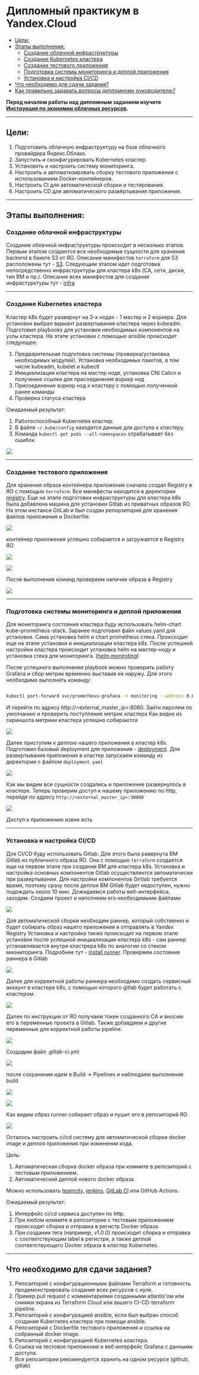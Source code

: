 # Дипломный практикум в Yandex.Cloud
  * [Цели:](#цели)
  * [Этапы выполнения:](#этапы-выполнения)
     * [Создание облачной инфраструктуры](#создание-облачной-инфраструктуры)
     * [Создание Kubernetes кластера](#создание-kubernetes-кластера)
     * [Создание тестового приложения](#создание-тестового-приложения)
     * [Подготовка cистемы мониторинга и деплой приложения](#подготовка-cистемы-мониторинга-и-деплой-приложения)
     * [Установка и настройка CI/CD](#установка-и-настройка-cicd)
  * [Что необходимо для сдачи задания?](#что-необходимо-для-сдачи-задания)
  * [Как правильно задавать вопросы дипломному руководителю?](#как-правильно-задавать-вопросы-дипломному-руководителю)

**Перед началом работы над дипломным заданием изучите [Инструкция по экономии облачных ресурсов](https://github.com/netology-code/devops-materials/blob/master/cloudwork.MD).**

---
## Цели:

1. Подготовить облачную инфраструктуру на базе облачного провайдера Яндекс.Облако.
2. Запустить и сконфигурировать Kubernetes кластер.
3. Установить и настроить систему мониторинга.
4. Настроить и автоматизировать сборку тестового приложения с использованием Docker-контейнеров.
5. Настроить CI для автоматической сборки и тестирования.
6. Настроить CD для автоматического развёртывания приложения.

---
## Этапы выполнения:


### Создание облачной инфраструктуры

   Создание облачной инфраструктуры происходит в несколько этапов. Первым этапом создаются все необходимые сущности для хранения  backend в бакете S3 от ЯО. Описание манифестов ```terraform``` для S3 расположены тут - [S3](./terraform/S3/). Следующим этапом идет подготовка непосредственно инфраструктуры для кластера k8s (СА, сети, диски, тип ВМ и пр.). Описание всех  манифестов для создания инфрастурктуры  тут - [infra](./terraform/infra/)
    
---
### Создание Kubernetes кластера

   Кластер k8s будет развернут на 3-х нодах - 1 мастер и 2 воркера. Для установки выбрал вариант развертывания кластера через  kubeadm. Подготовил playbooks
для установки необходимых  компонентов на узлы кластера. На этапе установки  с помощью  ansible происходит следующее:
   
   1. Предварительная подготовка  системы (проверка/установка  необходимых модулей). Установка необходимых пакетов,  в том числе kubeadm, kubelet и kubectl
   2. Инициализация кластера  на мастер ноде, установка CNI Calico и получение ссылки для присоединения воркер нод
   3. Присоединение воркер нод  к кластеру  с помощью  полученной ранее команды
   4. Проверка статуса кластера

  
Ожидаемый результат:

1. Работоспособный Kubernetes кластер.
2. В файле `~/.kube/config` находятся данные для доступа к кластеру.
3. Команда `kubectl get pods --all-namespaces` отрабатывает без ошибок.

![](./img/ready_cluster.png)

---
### Создание тестового приложения

Для хранения образа  контейнера  приложения сначала создал Registry в ЯО c помощью ```terraform```. Все манифесты находятся в директории [registry](./terraform/registry/). Еще на этапе подготовки инфраструктуры для кластера k8s была добавлена  машина для установки Gitlab из  приватных  образов ЯО. На этом инстансе GitLab
и был создан  репорзиторий для хранения файлов приложения и Dockerfile.

![](./img/repo_with_app.png)

контейнер  приложения успешно собирается  и загружается в  Registry ЯО

![](./img/docker_build.png)

![](./img/docker_push.png)

После выполнения команд  проверяем наличие образа  в Registry

![](./img/ya_registry.png)

---
### Подготовка cистемы мониторинга и деплой приложения

Для мониторинга состояния кластера буду использовать helm-chart kube-prometheus-stack. Заранее подготовил файл values.yaml для установки.
Сама установка helm и  chart prometheus стека. Происходит еще на этапе установки и инициализации кластера k8s. После успешной настройки кластера происходит
установка helm  на мастер-ноду и установка стека для мониторинга. ([helm](./ansible-playbook/helm_install.yaml),[moniroting](./ansible-playbook/monitoring/))

После успешного выполнения playbook можно проверить работу  Grafana  и сбор метрик временно выставив ее наружу. Для этого  необходимо выполнить команду:

```bash

kubectl port-forward svc/prometheus-grafana -n monitoring --address 0.0.0.0 8080:80
```

И перейти по адресу http://<external_master_ip>:8080. Зайти паролем по умолчанию  и проверить поступление метрик кластера
Как видно из скриншота метрики кластера успешно собираются

![](./img/grafana.png)

Далее приступим к деплою нашего приложения в кластер k8s. Подготовил базовый deployment для приложения - [deployment](./k8s/deployment.yaml). 
Для развертывания приложения в кластер запускаем команду из директории c файлом ```deployment.yaml```

![](./img/apply_deployment.png)

Как мы видим все сущности создались и приложение развернулось в кластере. Теперь проверим доступ к нашему приложению  по http, 
перейдя по адресу ```http://<external_master_ip>:30080``` 

![](./img/app_http.png)

Доступ к приложению  извне есть


---
### Установка и настройка CI/CD

Для CI/CD буду использовать Gitlab. Для этого была равернута ВМ  Gitlab  из  публичного образа ЯО. Она  с помощью ```terraform``` создается еще на первом этапе при  создании ВМ для кластера k8s. Установка и настройка основных  компонентов Gitlab осуществлянтся автоматически  при развертывании.  Для настройки компонентов Girtlab требуется время, поэтому сразу после деплоя ВМ  Gitlab будет недоступен,  нужно подождать  около 10 мин. Дожидаемся работы веб-интерфейса, заходим. Создаем проект и наполняем его  необходимыми файлами

![](./img/gitlab_main.png)

Для автоматической сборки необходим  раннер,  который собственно  и  будет собирать образ  нашего  приложения и отправлять в Yandex Registry
Установка и настройка также происходит на первом этапе установки после успешной инициализации кластера k8s - сам раннер  устанавливается внутри  кластрера k8s по аналогии со стеком миониторинга. Подробнее тут - [install runner](./ansible-playbook/gitlab/). Проверяем состояние раннера  в Gitlab

![](./img/runner_register.png)


Далее для корректной работы раннера  необходимо создать сервисный аккаунт в кластере k8s, с помощью которого gitlab  будет работать с кластером.

![](./img/create_sa.png)

Далее  по инструкции  от ЯО  получаем токен  созданного  СА  и вносим его  в переменные  проекта  в Gitlab. Также добавдяем  и другие переменные
для корректной работы pipeline.

![](./img/ci_variables.png)


Создадим файл .gitlab-ci.yml 

![](./img/build_stage.png)

после сохранения  идем в Build -> Pipelines и наблюдаем  выполнение build

![](./img/gitlab_pipelines.png)

![](./img/build_stage.png)

Как видим образ runner собирает образ и пушит его  в репозиторий ЯО

![](./img/registry_image.png)


Осталось настроить ci/cd систему для автоматической сборки docker image и деплоя приложения при изменении кода.

Цель:

1. Автоматическая сборка docker образа при коммите в репозиторий с тестовым приложением.
2. Автоматический деплой нового docker образа.

Можно использовать [teamcity](https://www.jetbrains.com/ru-ru/teamcity/), [jenkins](https://www.jenkins.io/), [GitLab CI](https://about.gitlab.com/stages-devops-lifecycle/continuous-integration/) или GitHub Actions.

Ожидаемый результат:

1. Интерфейс ci/cd сервиса доступен по http.
2. При любом коммите в репозиторие с тестовым приложением происходит сборка и отправка в регистр Docker образа.
3. При создании тега (например, v1.0.0) происходит сборка и отправка с соответствующим label в регистри, а также деплой соответствующего Docker образа в кластер Kubernetes.

---
## Что необходимо для сдачи задания?

1. Репозиторий с конфигурационными файлами Terraform и готовность продемонстрировать создание всех ресурсов с нуля.
2. Пример pull request с комментариями созданными atlantis'ом или снимки экрана из Terraform Cloud или вашего CI-CD-terraform pipeline.
3. Репозиторий с конфигурацией ansible, если был выбран способ создания Kubernetes кластера при помощи ansible.
4. Репозиторий с Dockerfile тестового приложения и ссылка на собранный docker image.
5. Репозиторий с конфигурацией Kubernetes кластера.
6. Ссылка на тестовое приложение и веб интерфейс Grafana с данными доступа.
7. Все репозитории рекомендуется хранить на одном ресурсе (github, gitlab)

